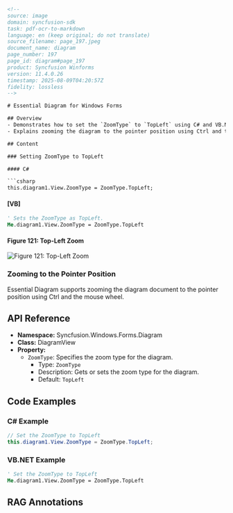 ```html
<!-- 
source: image
domain: syncfusion-sdk
task: pdf-ocr-to-markdown
language: en (keep original; do not translate)
source_filename: page_197.jpeg
document_name: diagram
page_number: 197
page_id: diagram#page_197
product: Syncfusion Winforms
version: 11.4.0.26
timestamp: 2025-08-09T04:20:57Z
fidelity: lossless
-->

# Essential Diagram for Windows Forms

## Overview
- Demonstrates how to set the `ZoomType` to `TopLeft` using C# and VB.NET code.
- Explains zooming the diagram to the pointer position using Ctrl and the mouse wheel.

## Content

### Setting ZoomType to TopLeft

#### C#

```csharp
this.diagram1.View.ZoomType = ZoomType.TopLeft;
```

#### [VB]

```vb
' Sets the ZoomType as TopLeft.
Me.diagram1.View.ZoomType = ZoomType.TopLeft
```

#### Figure 121: Top-Left Zoom
![Figure 121: Top-Left Zoom](https://i.imgur.com/rSz3mF4.png)

### Zooming to the Pointer Position

Essential Diagram supports zooming the diagram document to the pointer position using Ctrl and the mouse wheel.

## API Reference

- **Namespace:** Syncfusion.Windows.Forms.Diagram
- **Class:** DiagramView
- **Property:**
  - `ZoomType`: Specifies the zoom type for the diagram.
    - Type: `ZoomType`
    - Description: Gets or sets the zoom type for the diagram.
    - Default: `TopLeft`

## Code Examples

### C# Example

```csharp
// Set the ZoomType to TopLeft
this.diagram1.View.ZoomType = ZoomType.TopLeft;
```

### VB.NET Example

```vb
' Set the ZoomType to TopLeft
Me.diagram1.View.ZoomType = ZoomType.TopLeft
```

## RAG Annotations
<!-- tags: [Syncfusion, Windows Forms, Diagram, Zoom, WholeDocumentZoom, ZoomType, Version 11.4.0.26] keywords: [Essential Diagram, Whole Document Zoom, Zoom Type, TopLeft, C#, VB.NET, Mouse Wheel Zoom] -->
```